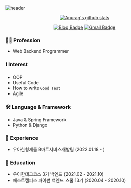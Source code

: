 ![header](https://capsule-render.vercel.app/api?type=waving&&color=0:EEFF00,50:e3272b,,100:a82da8&height=300&section=header&text=Hi,%20I'm%20Joy!&fontSize=90&fontColor=FFF)

<div align=center>

[![Anurag's github stats](https://github-readme-stats.vercel.app/api?username=joyykim&?count_private=true&show_icons=true&theme=vue)](https://github.com/anuraghazra/github-readme-stats)

[![Blog Badge](http://img.shields.io/badge/-Blog-blue?style=for-the-badge&logo=reason-studios&link=https://joyykim.tistory.com/)](https://joyykim.tistory.com/)
[![Gmail Badge](https://img.shields.io/badge/Gmail-d14836?style=for-the-badge&logo=Gmail&logoColor=white&link=mailto:kjw11077naver@gmail.com)](mailto:kjw11077naver@gmail.com)

</div>

### 👨‍💻 Profession
- Web Backend Programmer

### ❗️ Interest
- OOP
- Useful Code
- How to write `Good Test`
- Agile

### 🛠 Language & Framework
- Java & Spring Framework
- Python & Django

### 💼 Experience
- 우아한형제들 B마트서비스개발팀 (2022.01.18 - )

### 🏫 Education
- 우아한테크코스 3기 백엔드 (2021.02 - 2021.10)
- 패스트캠퍼스 파이썬 백엔드 스쿨 13기 (2020.04 - 2020.10)
